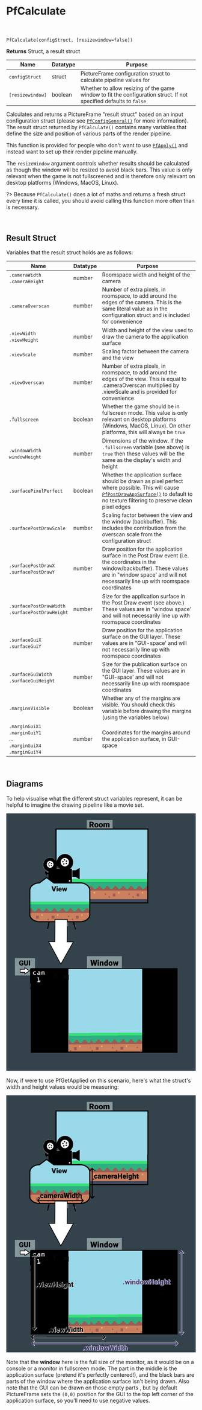 # PfCalculate

&nbsp;

`PfCalculate(configStruct, [resizewindow=false])`

**Returns** Struct, a result struct

|Name            |Datatype|Purpose                                                                                                           |
|----------------|--------|------------------------------------------------------------------------------------------------------------------|
|`configStruct`  |struct  |PictureFrame configuration struct to calculate pipeline values for                                                |
|`[resizewindow]`|boolean |Whether to allow resizing of the game window to fit the configuration struct. If not specified defaults to `false`|

Calculates and returns a PictureFrame "result struct" based on an input configuration struct (please see [`PfConfigGeneral()`](PfConfigGeneral]) for more information). The result struct returned by `PfCalculate()` contains many variables that define the size and position of various parts of the render pipeline.

This function is provided for people who don't want to use [`PfApply()`](PfApply) and instead want to set up their render pipeline manually.

The `resizeWindow` argument controls whether results should be calculated as though the window will be resized to avoid black bars. This value is only relevant when the game is not fullscreened and is therefore only relevant on desktop platforms (Windows, MacOS, Linux).

?> Because `PfCalculate()` does a lot of maths and returns a fresh struct every time it is called, you should avoid calling this function more often than is necessary.

&nbsp;

## Result Struct

Variables that the result struct holds are as follows:

|Name                                               |Datatype|Purpose                                                     |
|---------------------------------------------------|--------|------------------------------------------------------------|
|`.cameraWidth`<br>`.cameraHeight`                  |number  |Roomspace width and height of the camera            |
|`.cameraOverscan`                                  |number  |Number of extra pixels, in roomspace, to add around the edges of the camera. This is the same literal value as in the configuration struct and is included for convenience|
|`.viewWidth`<br>`.viewHeight`                      |number  |Width and height of the view used to draw the camera to the application surface|
|`.viewScale`                                       |number  |Scaling factor between the camera and the view|
|`.viewOverscan`                                    |number  |Number of extra pixels, in roomspace, to add around the edges of the view. This is equal to .cameraOverscan multiplied by .viewScale and is provided for convenience|
|`.fullscreen`                                      |boolean |Whether the game should be in fullscreen mode. This value is only relevant on desktop platforms (Windows, MacOS, Linux). On other platforms, this will always be `true`|
|`.windowWidth`<br>`windowHeight`                   |number  |Dimensions of the window. If the `.fullscreen` variable (see above) is `true` then these values will be the same as the display's width and height|
|`.surfacePixelPerfect`                             |boolean |Whether the application surface should be drawn as pixel perfect where possible. This will cause [`PfPostDrawAppSurface()`](PfPostDrawAppSurface) to default to no texture filtering to preserve clean pixel edges|
|`.surfacePostDrawScale`                            |number  |Scaling factor between the view and the window (backbuffer). This includes the contribution from the overscan scale from the configuration struct|
|`.surfacePostDrawX`<br>`.surfacePostDrawY`         |number  |Draw position for the application surface in the Post Draw event (i.e. the coordinates in the window/backbuffer). These values are in "window space' and will not necessarily line up with roomspace coordinates|
|`.surfacePostDrawWidth`<br>`.surfacePostDrawHeight`|number  |Size for the application surface in the Post Draw event (see above.) These values are in "window space' and will not necessarily line up with roomspace coordinates|
|`.surfaceGuiX`<br>`.surfaceGuiY`                   |number  |Draw position for the application surface on the GUI layer. These values are in "GUI-space' and will not necessarily line up with roomspace coordinates|
|`.surfaceGuiWidth`<br>`.surfaceGuiHeight`          |number  |Size for the publication surface on the GUI layer. These values are in "GUI-space' and will not necessarily line up with roomspace coordinates|
|`.marginsVisible`                                  |boolean |Whether any of the margins are visible. You should check this variable before drawing the margins (using the variables below)|
|`.marginGuiX1`<br>`.marginGuiY1`<br>…<br>`.marginGuiX4`<br>`.marginGuiY4`|number|Coordinates for the margins around the application surface, in GUI-space|

&nbsp;

## Diagrams

To help visualise what the different struct variables represent, it can be helpful to imagine the drawing pipeline like a movie set.

![image](../assets/diagram1h.png)

Now, if were to use PfGetApplied on this scenario, here's what the struct's width and height values would be measuring:

![image](../assets/diagram2c.png)

Note that the **window** here is the full size of the monitor, as it would be on a console or a monitor in fullscreen mode. The part in the middle is the application surface (pretend it's perfectly centered!), and the black bars are parts of the window where the application surface isn't being drawn. Also note that the GUI can be drawn on those empty parts , but by default PictureFrame sets the `(0,0)` position for the GUI to the top left corner of the application surface, so you'll need to use negative values.